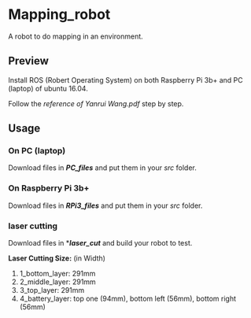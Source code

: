 # Mapping_robot
 A robot to do mapping in an environment. 

## Preview 

Install ROS (Robert Operating System) on both Raspberry Pi 3b+ and PC (laptop) of ubuntu 16.04. 

Follow the *reference of Yanrui Wang.pdf* step by step. 

## Usage

### On PC (laptop) 

Download files in ***PC_files*** and put them in your *src* folder. 

### On Raspberry Pi 3b+

Download files in ***RPi3_files*** and put them in your *src* folder. 

### laser cutting

Download files in ****laser_cut*** and build your robot to test. 

**Laser Cutting Size:** (in Width)

1. 1_bottom_layer: 291mm
2. 2_middle_layer: 291mm
3. 3_top_layer:    291mm 
4. 4_battery_layer: top one (94mm), bottom left (56mm), bottom right (56mm)
